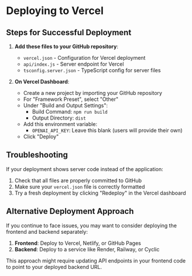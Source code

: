 # Deploying to Vercel

## Steps for Successful Deployment

1. **Add these files to your GitHub repository**:
   - `vercel.json` - Configuration for Vercel deployment
   - `api/index.js` - Server endpoint for Vercel
   - `tsconfig.server.json` - TypeScript config for server files

2. **On Vercel Dashboard**:
   - Create a new project by importing your GitHub repository
   - For "Framework Preset", select "Other"
   - Under "Build and Output Settings":
     - Build Command: `npm run build`
     - Output Directory: `dist`
   - Add this environment variable:
     - `OPENAI_API_KEY`: Leave this blank (users will provide their own)
   - Click "Deploy"

## Troubleshooting

If your deployment shows server code instead of the application:
1. Check that all files are properly committed to GitHub
2. Make sure your `vercel.json` file is correctly formatted
3. Try a fresh deployment by clicking "Redeploy" in the Vercel dashboard

## Alternative Deployment Approach

If you continue to face issues, you may want to consider deploying the frontend and backend separately:

1. **Frontend**: Deploy to Vercel, Netlify, or GitHub Pages
2. **Backend**: Deploy to a service like Render, Railway, or Cyclic

This approach might require updating API endpoints in your frontend code to point to your deployed backend URL.